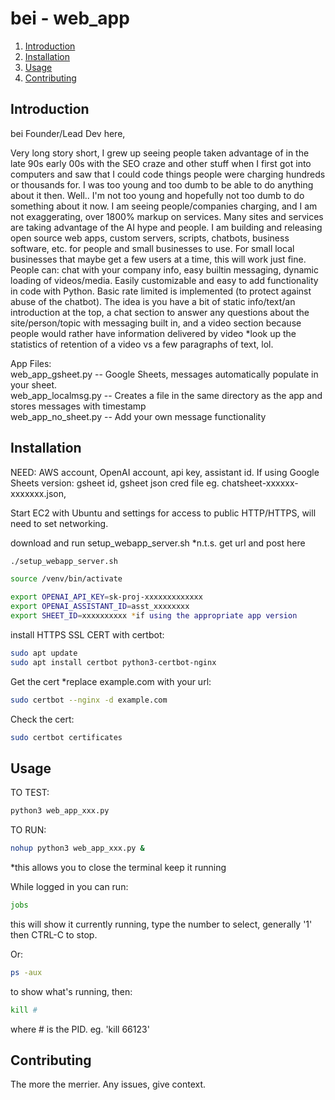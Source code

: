 # bei - web_app  

1. [Introduction](#introduction)
2. [Installation](#installation)
3. [Usage](#usage)
4. [Contributing](#contributing)

## Introduction
bei Founder/Lead Dev here,

Very long story short, I grew up seeing people taken advantage of in the late 90s early 00s with the SEO craze and other stuff when I first got into computers and saw that I could code things people were charging hundreds or thousands for. I was too young and too dumb to be able to do anything about it then. Well.. I'm not too young and hopefully not too dumb to do something about it now. I am seeing people/companies charging, and I am not exaggerating, over 1800% markup on services. Many sites and services are taking advantage of the AI hype and people.  I am building and releasing open source web apps, custom servers, scripts, chatbots, business software, etc. for people and small businesses to use. For small local businesses that maybe get a few users at a time, this will work just fine. People can: chat with your company info, easy builtin messaging, dynamic loading of videos/media. Easily customizable and easy to add functionality in code with Python. Basic rate limited is implemented (to protect against abuse of the chatbot). The idea is you have a bit of static info/text/an introduction at the top, a chat section to answer any questions about the site/person/topic with messaging built in, and a video section because people would rather have information delivered by video *look up the statistics of retention of a video vs a few paragraphs of text, lol. 

App Files:  
web_app_gsheet.py    -- Google Sheets, messages automatically populate in your sheet.  
web_app_localmsg.py  -- Creates a file in the same directory as the app and stores messages with timestamp  
web_app_no_sheet.py  -- Add your own message functionality  


## Installation
NEED: AWS account, OpenAI account, api key, assistant id. If using Google Sheets version: gsheet id, gsheet json cred file eg. chatsheet-xxxxxx-xxxxxxx.json,

Start EC2 with Ubuntu and settings for access to public HTTP/HTTPS, will need to set networking.  

download and run setup_webapp_server.sh *n.t.s. get url and post here

```sh
./setup_webapp_server.sh
```

```sh
source /venv/bin/activate
```

```sh
export OPENAI_API_KEY=sk-proj-xxxxxxxxxxxxx
export OPENAI_ASSISTANT_ID=asst_xxxxxxxx
export SHEET_ID=xxxxxxxxxx *if using the appropriate app version
```

install HTTPS SSL CERT with certbot:
```sh
sudo apt update
sudo apt install certbot python3-certbot-nginx
```

Get the cert *replace example.com with your url:
```sh
sudo certbot --nginx -d example.com
```

Check the cert:
```sh
sudo certbot certificates
```


## Usage
TO TEST:
```sh
python3 web_app_xxx.py
```

TO RUN:
```sh
nohup python3 web_app_xxx.py &
```
*this allows you to close the terminal keep it running

While logged in you can run:
```sh
jobs
```
this will show it currently running, type the number to select, generally '1' then CTRL-C to stop.

Or: 
```sh
ps -aux
````
to show what's running, then:
```sh
kill #
```
where # is the PID. eg. 'kill 66123'


## Contributing
The more the merrier. Any issues, give context. 




